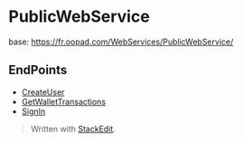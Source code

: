 PublicWebService
================
base: https://fr.oopad.com/WebServices/PublicWebService/

EndPoints
---------

- [CreateUser](CreateUser.md) 
- [GetWalletTransactions](GetWalletTransactions.md)
- [SignIn](SignIn.md)



> Written with [StackEdit](https://stackedit.io/).